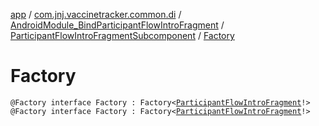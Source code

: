 [app](../../../index.md) / [com.jnj.vaccinetracker.common.di](../../index.md) / [AndroidModule_BindParticipantFlowIntroFragment](../index.md) / [ParticipantFlowIntroFragmentSubcomponent](index.md) / [Factory](./-factory.md)

# Factory

`@Factory interface Factory : Factory<`[`ParticipantFlowIntroFragment`](../../../com.jnj.vaccinetracker.participantflow.screens/-participant-flow-intro-fragment/index.md)`!>`
`@Factory interface Factory : Factory<`[`ParticipantFlowIntroFragment`](../../../com.jnj.vaccinetracker.participantflow.screens/-participant-flow-intro-fragment/index.md)`!>`